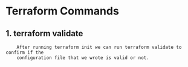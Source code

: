 # Terraform Commands

## 1. terraform validate
        After running terraform init we can run terraform validate to confirm if the 
        configuration file that we wrote is valid or not.